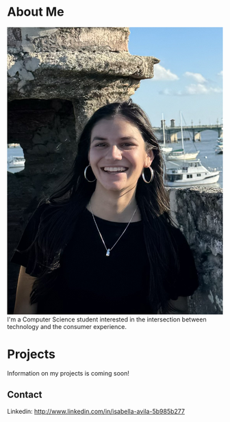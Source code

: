 # About Me
![headshot](headshot.jpeg)
I'm a Computer Science student interested in the intersection between technology and the consumer experience.

# Projects
Information on my projects is coming soon!

## Contact
Linkedin: http://www.linkedin.com/in/isabella-avila-5b985b277

